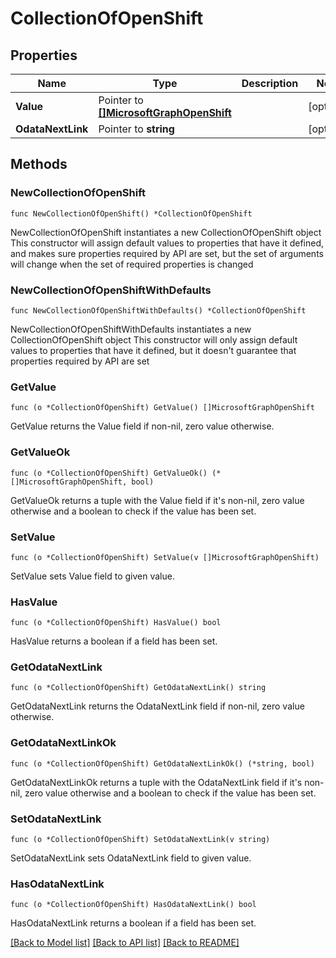 # CollectionOfOpenShift

## Properties

Name | Type | Description | Notes
------------ | ------------- | ------------- | -------------
**Value** | Pointer to [**[]MicrosoftGraphOpenShift**](MicrosoftGraphOpenShift.md) |  | [optional] 
**OdataNextLink** | Pointer to **string** |  | [optional] 

## Methods

### NewCollectionOfOpenShift

`func NewCollectionOfOpenShift() *CollectionOfOpenShift`

NewCollectionOfOpenShift instantiates a new CollectionOfOpenShift object
This constructor will assign default values to properties that have it defined,
and makes sure properties required by API are set, but the set of arguments
will change when the set of required properties is changed

### NewCollectionOfOpenShiftWithDefaults

`func NewCollectionOfOpenShiftWithDefaults() *CollectionOfOpenShift`

NewCollectionOfOpenShiftWithDefaults instantiates a new CollectionOfOpenShift object
This constructor will only assign default values to properties that have it defined,
but it doesn't guarantee that properties required by API are set

### GetValue

`func (o *CollectionOfOpenShift) GetValue() []MicrosoftGraphOpenShift`

GetValue returns the Value field if non-nil, zero value otherwise.

### GetValueOk

`func (o *CollectionOfOpenShift) GetValueOk() (*[]MicrosoftGraphOpenShift, bool)`

GetValueOk returns a tuple with the Value field if it's non-nil, zero value otherwise
and a boolean to check if the value has been set.

### SetValue

`func (o *CollectionOfOpenShift) SetValue(v []MicrosoftGraphOpenShift)`

SetValue sets Value field to given value.

### HasValue

`func (o *CollectionOfOpenShift) HasValue() bool`

HasValue returns a boolean if a field has been set.

### GetOdataNextLink

`func (o *CollectionOfOpenShift) GetOdataNextLink() string`

GetOdataNextLink returns the OdataNextLink field if non-nil, zero value otherwise.

### GetOdataNextLinkOk

`func (o *CollectionOfOpenShift) GetOdataNextLinkOk() (*string, bool)`

GetOdataNextLinkOk returns a tuple with the OdataNextLink field if it's non-nil, zero value otherwise
and a boolean to check if the value has been set.

### SetOdataNextLink

`func (o *CollectionOfOpenShift) SetOdataNextLink(v string)`

SetOdataNextLink sets OdataNextLink field to given value.

### HasOdataNextLink

`func (o *CollectionOfOpenShift) HasOdataNextLink() bool`

HasOdataNextLink returns a boolean if a field has been set.


[[Back to Model list]](../README.md#documentation-for-models) [[Back to API list]](../README.md#documentation-for-api-endpoints) [[Back to README]](../README.md)


